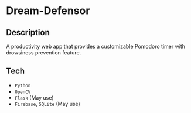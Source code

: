 # Dream-Defensor

## Description

A productivity web app that provides a customizable Pomodoro timer with drowsiness prevention feature.

## Tech
- `Python`
- `OpenCV`
- `Flask` (May use)
- `Firebase`, `SQLite` (May use)